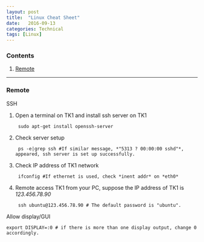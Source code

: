 ```yaml
---
layout: post
title:  "Linux Cheat Sheet"
date:   2016-09-13
categories: Technical
tags: [Linux]
---
```


### Contents
1. [Remote](#Remote)

___

<a name = "Remote"></a>
### Remote

SSH 
1. Open a terminal on TK1 and install ssh server on TK1 

		sudo apt-get install openssh-server

2. Check server setup

    	ps -e|grep ssh #If similar message, *"5313 ? 00:00:00 sshd"*, appeared, ssh server is set up successfully.

3. Check IP address of TK1 network

		ifconfig #If ethernet is used, check *inent addr* on *eth0*

4. Remote access TK1 from your PC, suppose the IP address of TK1 is *123.456.78.90*

		ssh ubuntu@123.456.78.90 # The default password is "ubuntu".

Allow display/GUI

	export DISPLAY=:0 # if there is more than one display output, change 0 accordingly.